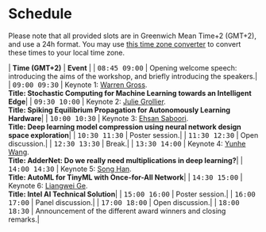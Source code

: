 
# Schedule

Please note that all provided slots are in Greenwich Mean Time+2 (GMT+2), and use a 24h format. You may use [this time zone converter](https://www.thetimezoneconverter.com) to convert these times to your local time zone.



| **Time (GMT+2)**                                          | **Event**                   |
| <span style="font-family: monospace;">08:45 09:00</span> | Opening welcome speech:  introducing the aims of the workshop, and briefly introducing the speakers.|
| <span style="font-family: monospace;">09:00 09:30</span> | Keynote 1: [Warren Gross](/speakers#warren-gross). <br /> **Title: Stochastic Computing for Machine Learning towards an Intelligent Edge**|
| <span style="font-family: monospace;">09:30 10:00</span>  | Keynote 2: [Julie Grollier](/speakers#julie-grollier). <br /> **Title: Spiking Equilibrium Propagation for Autonomously Learning Hardware**|
| <span style="font-family: monospace;">10:00 10:30</span> | Keynote 3: [Ehsan Saboori](/speakers#ehsan-saboori). <br /> **Title: Deep learning model compression using neural network design space exploration**|
| <span style="font-family: monospace;">10:30 11:30</span> | Poster session.|
| <span style="font-family: monospace;">11:30 12:30</span> | Open discussion.|
| <span style="font-family: monospace;">12:30 13:30</span> | Break.|
| <span style="font-family: monospace;">13:30 14:00</span> | Keynote 4: [Yunhe Wang](/speakers#yunhe-wang). <br /> **Title: AdderNet: Do we really need multiplications in deep learning?**|
| <span style="font-family: monospace;">14:00 14:30</span> | Keynote 5: [Song Han](/speakers#song-han). <br /> **Title: AutoML for TinyML with Once-for-All Network**|
| <span style="font-family: monospace;">14:30 15:00</span> | Keynote 6: [Liangwei Ge](/speakers#liangwei-ge). <br /> **Title: Intel AI Technical Solution**|
| <span style="font-family: monospace;">15:00 16:00</span> | Poster session.|
| <span style="font-family: monospace;">16:00 17:00</span> | Panel discussion.|
| <span style="font-family: monospace;">17:00 18:00</span> | Open discussion.|
| <span style="font-family: monospace;">18:00 18:30</span> | Announcement  of  the  different  award  winners and closing remarks.|
